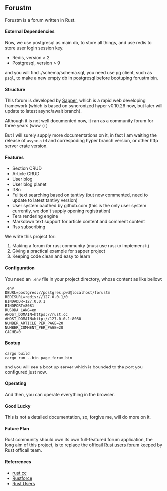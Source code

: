 ## Forustm

Forustm is a forum written in Rust.

#### External Dependencies

Now, we use postgresql as main db, to store all things, and use redis to store user login session key.

- Redis, version > 2
- Postgresql, version > 9

and you will find ./schema/schema.sql, you need use pg client, such as `psql`, to make a new empty db in postgresql before bootuping forustm bin.

#### Structure

This forum is developed by [Sapper](https://github.com/daogangtang/sapper), which is a rapid web developing framework (which is based on syncronized hyper v0.10.26 now, but later will update to latest async/await branch).

Although it is not well documented now, it ran as a community forum for three years (wow :) )

But I will surely supply more documentations on it, in fact I am waiting the release of `async-std` and correspoding hyper branch version, or other http server crate version.

#### Features

- Section CRUD
- Article CRUD
- User blog
- User blog planet
- I18n
- Fulltext searching based on tantivy (but now commented, need to update to latest tantivy version)
- User system oauthed by github.com (this is the only user system currently, we don't supply opening registration)
- Tera rendering engine
- Markdown text support for article content and comment content
- Rss subscribing

We write this project for:

1. Making a forum for rust community (must use rust to implement it)
2. Giving a practical example for sapper project
3. Keeping code clean and easy to learn

#### Configuration

You need an `.env` file in your project directory, whose content as like bellow:

```
.env
DBURL=postgres://postgres:pwd@localhost/forustm
REDISURL=redis://127.0.0.1/0
BINDADDR=127.0.0.1
BINDPORT=8081
RUSODA_LANG=en
#HOST_DOMAIN=https://rust.cc
#HOST_DOMAIN=http://127.0.0.1:8080
NUMBER_ARTICLE_PER_PAGE=20
NUMBER_COMMENT_PER_PAGE=20
CACHE=0
```

#### Bootup

```
cargo build
cargo run --bin page_forum_bin
```

and you will see a boot up server which is bounded to the port you configured just now.

#### Operating

And then, you can operate everything in the browser.

#### Good Lucky

This is not a detailed documentation, so, forgive me, will do more on it.

#### Future Plan

Rust community should own its own full-featured forum application, the long aim of this project, is to replace the officail [Rust users forum](https://users.rust-lang.org/) keeped by Rust officail team.

#### Referrences

- [rust.cc](https://rust.cc)
- [Rustforce](https://rustforce.net)
- [Rust Users](https://users.rust-lang.org/)
